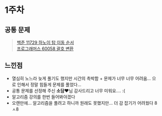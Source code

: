 # 1주차
## 공통 문제
> [백준 11729 하노이 탑 이동 순서](https://www.acmicpc.net/problem/11729)<br>
[프로그래머스 60058 괄호 변환](https://school.programmers.co.kr/learn/courses/30/lessons/60058?language=python3)


## 느낀점
- 열심히 노느라 늦게 풀기도 했지만 시간의 촉박함 + 문제가 너무 너무 어려움... 으로 인해서 정말 힘들게 문제를 풀었다...
- 공통 문제를 선정해 주신 **소담❤️**님 감사드리고 너무 미워요.... :(
- 알고리즘 강의를 한번 들어봐야겠다
- 오랜만에... 알고리즘을 풀려고 하니까 원래도 못했지만... 더 감 잡기가 어려웠다 8ㅅ8

